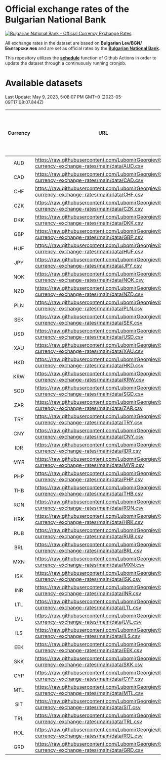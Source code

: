 # Official exchange rates of the Bulgarian National Bank

[![Bulgarian National Bank - Official Currency Exchange Rates](https://github.com/LubomirGeorgiev/bnb-currency-exchange-rates/actions/workflows/update-rates.yml/badge.svg?branch=main)](https://github.com/LubomirGeorgiev/bnb-currency-exchange-rates/actions/workflows/update-rates.yml)

All exchange rates in the dataset are based on **Bulgarian Lev/BGN/Български лев** and are set as official rates by the [**Bulgarian National Bank**](https://www.bnb.bg/Statistics/StExternalSector/StExchangeRates/StERForeignCurrencies/index.htm?toLang=_EN).

This repository utilizes the [**schedule**](https://docs.github.com/en/actions/reference/events-that-trigger-workflows) function of Github Actions in order to update the dataset through a continuously running cronjob.

# Available datasets

<!-- START LINKS (DO NOT EVER FU*ING DELETE THIS COMMENT FOR THE LOVE OF YOUR LIFE!!! IF YOU ARE CURIOS HOW IT WORKS, YOU CAN HAVE A LOOK AT ./src/updateReadme.ts) -->

Last Update: May 9, 2023, 5:08:07 PM GMT+0 (2023-05-09T17:08:07.844Z)

| Currency | URL                                                                                             | Number of records | Number of missing days that were filled in |
| :------: | ----------------------------------------------------------------------------------------------- | :---------------: | :----------------------------------------: |
|   AUD    | https://raw.githubusercontent.com/LubomirGeorgiev/bnb-currency-exchange-rates/main/data/AUD.csv |       8493        |                    2628                    |
|   CAD    | https://raw.githubusercontent.com/LubomirGeorgiev/bnb-currency-exchange-rates/main/data/CAD.csv |       8493        |                    2628                    |
|   CHF    | https://raw.githubusercontent.com/LubomirGeorgiev/bnb-currency-exchange-rates/main/data/CHF.csv |       8493        |                    2628                    |
|   CZK    | https://raw.githubusercontent.com/LubomirGeorgiev/bnb-currency-exchange-rates/main/data/CZK.csv |       8493        |                    2628                    |
|   DKK    | https://raw.githubusercontent.com/LubomirGeorgiev/bnb-currency-exchange-rates/main/data/DKK.csv |       8493        |                    2628                    |
|   GBP    | https://raw.githubusercontent.com/LubomirGeorgiev/bnb-currency-exchange-rates/main/data/GBP.csv |       8493        |                    2628                    |
|   HUF    | https://raw.githubusercontent.com/LubomirGeorgiev/bnb-currency-exchange-rates/main/data/HUF.csv |       8493        |                    2628                    |
|   JPY    | https://raw.githubusercontent.com/LubomirGeorgiev/bnb-currency-exchange-rates/main/data/JPY.csv |       8493        |                    2628                    |
|   NOK    | https://raw.githubusercontent.com/LubomirGeorgiev/bnb-currency-exchange-rates/main/data/NOK.csv |       8493        |                    2628                    |
|   NZD    | https://raw.githubusercontent.com/LubomirGeorgiev/bnb-currency-exchange-rates/main/data/NZD.csv |       8493        |                    2628                    |
|   PLN    | https://raw.githubusercontent.com/LubomirGeorgiev/bnb-currency-exchange-rates/main/data/PLN.csv |       8493        |                    2628                    |
|   SEK    | https://raw.githubusercontent.com/LubomirGeorgiev/bnb-currency-exchange-rates/main/data/SEK.csv |       8493        |                    2628                    |
|   USD    | https://raw.githubusercontent.com/LubomirGeorgiev/bnb-currency-exchange-rates/main/data/USD.csv |       8493        |                    2628                    |
|   XAU    | https://raw.githubusercontent.com/LubomirGeorgiev/bnb-currency-exchange-rates/main/data/XAU.csv |       8493        |                    2630                    |
|   HKD    | https://raw.githubusercontent.com/LubomirGeorgiev/bnb-currency-exchange-rates/main/data/HKD.csv |       8191        |                    2537                    |
|   KRW    | https://raw.githubusercontent.com/LubomirGeorgiev/bnb-currency-exchange-rates/main/data/KRW.csv |       8191        |                    2537                    |
|   SGD    | https://raw.githubusercontent.com/LubomirGeorgiev/bnb-currency-exchange-rates/main/data/SGD.csv |       8191        |                    2537                    |
|   ZAR    | https://raw.githubusercontent.com/LubomirGeorgiev/bnb-currency-exchange-rates/main/data/ZAR.csv |       8191        |                    2537                    |
|   TRY    | https://raw.githubusercontent.com/LubomirGeorgiev/bnb-currency-exchange-rates/main/data/TRY.csv |       6677        |                    2071                    |
|   CNY    | https://raw.githubusercontent.com/LubomirGeorgiev/bnb-currency-exchange-rates/main/data/CNY.csv |       6557        |                    2035                    |
|   IDR    | https://raw.githubusercontent.com/LubomirGeorgiev/bnb-currency-exchange-rates/main/data/IDR.csv |       6557        |                    2035                    |
|   MYR    | https://raw.githubusercontent.com/LubomirGeorgiev/bnb-currency-exchange-rates/main/data/MYR.csv |       6557        |                    2035                    |
|   PHP    | https://raw.githubusercontent.com/LubomirGeorgiev/bnb-currency-exchange-rates/main/data/PHP.csv |       6557        |                    2035                    |
|   THB    | https://raw.githubusercontent.com/LubomirGeorgiev/bnb-currency-exchange-rates/main/data/THB.csv |       6557        |                    2035                    |
|   RON    | https://raw.githubusercontent.com/LubomirGeorgiev/bnb-currency-exchange-rates/main/data/RON.csv |       6498        |                    2017                    |
|   HRK    | https://raw.githubusercontent.com/LubomirGeorgiev/bnb-currency-exchange-rates/main/data/HRK.csv |       6427        |                    1991                    |
|   RUB    | https://raw.githubusercontent.com/LubomirGeorgiev/bnb-currency-exchange-rates/main/data/RUB.csv |       6125        |                    1896                    |
|   BRL    | https://raw.githubusercontent.com/LubomirGeorgiev/bnb-currency-exchange-rates/main/data/BRL.csv |       5587        |                    1738                    |
|   MXN    | https://raw.githubusercontent.com/LubomirGeorgiev/bnb-currency-exchange-rates/main/data/MXN.csv |       5587        |                    1738                    |
|   ISK    | https://raw.githubusercontent.com/LubomirGeorgiev/bnb-currency-exchange-rates/main/data/ISK.csv |       5491        |                    1704                    |
|   INR    | https://raw.githubusercontent.com/LubomirGeorgiev/bnb-currency-exchange-rates/main/data/INR.csv |       5220        |                    1624                    |
|   LTL    | https://raw.githubusercontent.com/LubomirGeorgiev/bnb-currency-exchange-rates/main/data/LTL.csv |       5151        |                    1580                    |
|   LVL    | https://raw.githubusercontent.com/LubomirGeorgiev/bnb-currency-exchange-rates/main/data/LVL.csv |       4786        |                    1466                    |
|   ILS    | https://raw.githubusercontent.com/LubomirGeorgiev/bnb-currency-exchange-rates/main/data/ILS.csv |       4494        |                    1403                    |
|   EEK    | https://raw.githubusercontent.com/LubomirGeorgiev/bnb-currency-exchange-rates/main/data/EEK.csv |       3996        |                    1222                    |
|   SKK    | https://raw.githubusercontent.com/LubomirGeorgiev/bnb-currency-exchange-rates/main/data/SKK.csv |       2966        |                    908                     |
|   CYP    | https://raw.githubusercontent.com/LubomirGeorgiev/bnb-currency-exchange-rates/main/data/CYP.csv |       2902        |                    886                     |
|   MTL    | https://raw.githubusercontent.com/LubomirGeorgiev/bnb-currency-exchange-rates/main/data/MTL.csv |       2600        |                    795                     |
|   SIT    | https://raw.githubusercontent.com/LubomirGeorgiev/bnb-currency-exchange-rates/main/data/SIT.csv |       2538        |                    774                     |
|   TRL    | https://raw.githubusercontent.com/LubomirGeorgiev/bnb-currency-exchange-rates/main/data/TRL.csv |       1814        |                    555                     |
|   ROL    | https://raw.githubusercontent.com/LubomirGeorgiev/bnb-currency-exchange-rates/main/data/ROL.csv |       1693        |                    520                     |
|   GRD    | https://raw.githubusercontent.com/LubomirGeorgiev/bnb-currency-exchange-rates/main/data/GRD.csv |        361        |                    109                     |

<!-- END LINKS (DO NOT EVER FU*ING DELETE THIS COMMENT FOR THE LOVE OF YOUR LIFE!!! IF YOU ARE CURIOS HOW IT WORKS, YOU CAN HAVE A LOOK AT ./src/updateReadme.ts) -->
